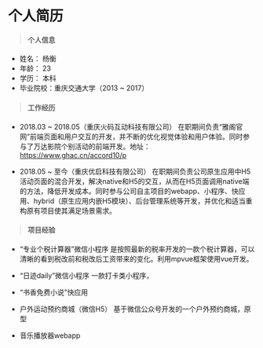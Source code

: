 # 个人简历
>#### 个人信息
- 姓名： 杨衡
- 年龄： 23
- 学历： 本科
- 毕业院校：重庆交通大学（2013 ~ 2017）


>#### 工作经历
- 2018.03 ~ 2018.05（重庆火码互动科技有限公司）
在职期间负责“雅阁官网”前端页面和用户交互的开发，并不断的优化视觉体验和用户体验。同时参与了万达影院个别活动的前端开发。地址：https://www.ghac.cn/accord10/p

- 2018.05 ~ 至今（重庆优启科技有限公司）
在职期间负责公司原生应用中H5活动页面的混合开发，解决native和H5的交互，从而在H5页面调用native端的方法，降低开发成本。同时参与公司自主项目的webapp、小程序、快应用、hybrid（原生应用内嵌H5模块）、后台管理系统等开发，并优化和适当重构原有项目使其满足场景需求。

>#### 项目经验
- “专业个税计算器”微信小程序
是按照最新的税率开发的一款个税计算器，可以清晰的看到税改前和税改后工资带来的变化。利用mpvue框架使用vue开发。

- “日迹daily”微信小程序
一款打卡类小程序，

- “书香免费小说”快应用

- 户外运动预约商城（微信H5）
基于微信公众号开发的一个户外预约商城，原型

- 音乐播放器webapp
